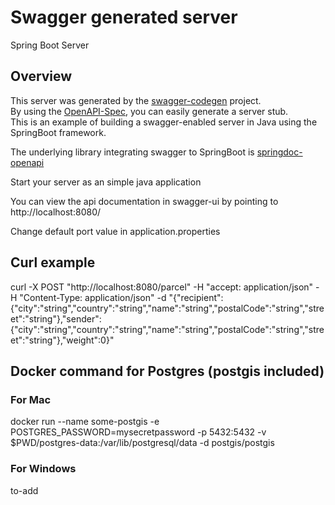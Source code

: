 # Swagger generated server

Spring Boot Server 


## Overview  
This server was generated by the [swagger-codegen](https://github.com/swagger-api/swagger-codegen) project.  
By using the [OpenAPI-Spec](https://github.com/swagger-api/swagger-core), you can easily generate a server stub.  
This is an example of building a swagger-enabled server in Java using the SpringBoot framework.

The underlying library integrating swagger to SpringBoot is [springdoc-openapi](https://github.com/springdoc/springdoc-openapi)

Start your server as an simple java application  

You can view the api documentation in swagger-ui by pointing to  
http://localhost:8080/  

Change default port value in application.properties

## Curl example
curl -X POST "http://localhost:8080/parcel" -H "accept: application/json" -H "Content-Type: application/json" -d "{\"recipient\":{\"city\":\"string\",\"country\":\"string\",\"name\":\"string\",\"postalCode\":\"string\",\"street\":\"string\"},\"sender\":{\"city\":\"string\",\"country\":\"string\",\"name\":\"string\",\"postalCode\":\"string\",\"street\":\"string\"},\"weight\":0}"

## Docker command for Postgres (postgis included)
### For Mac
docker run --name some-postgis -e POSTGRES_PASSWORD=mysecretpassword -p 5432:5432 -v $PWD/postgres-data:/var/lib/postgresql/data -d postgis/postgis

### For Windows
to-add